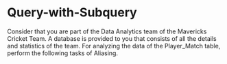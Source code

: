 # Query-with-Subquery
Consider that you are part of the Data Analytics team of the Mavericks Cricket Team. A database is provided to you that consists of all the details and statistics of the team. For analyzing the data of the Player_Match table, perform the following tasks of Aliasing.

